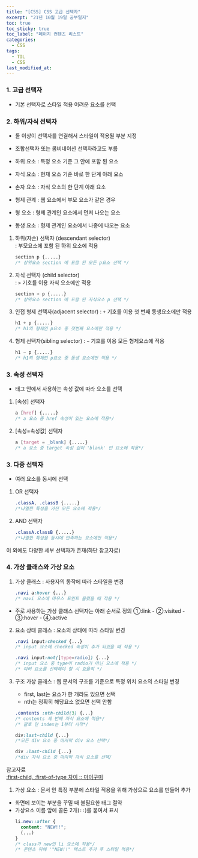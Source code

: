 ```yaml
---
title: "[CSS] CSS 고급 선택자"
excerpt: "21년 10월 19일 공부일지"
toc: true
toc_sticky: true
toc_label: "페이지 컨텐츠 리스트"
categories:
  - CSS
tags:
  - TIL
  - CSS
last_modified_at:
---
```



### **1. 고급 선택자**
- 기본 선택자로 스타일 적용 어려운 요소를 선택

### **2. 하위/자식 선택자**

- 둘 이상이 선택자를 연결해서 스타일이 적용될 부분 지정
- 조합선택자 또는 콤비네이션 선택자라고도 부름    


- 하위 요소 : 특정 요소 기준 그 안에 포함 된 요소
- 자식 요소 : 현재 요소 기준 바로 한 단계 아래 요소
- 손자 요소 : 자식 요소의 한 단계 아래 요소

- 형제 관계 : 웹 요소에서 부모 요소가 같은 경우
- 형 요소 : 형제 관계인 요소에서 먼저 나오는 요소
- 동생 요소 : 형제 관계인 요소에서 나중에 나오는 요소

1. 하위(자손) 선택자 (descendant selector)  
   : 부모요소에 포함 된 하위 요소에 적용
    ```css
    section p {.....}
    /* 상위요소 section 에 포함 된 모든 p요소 선택 */
    ```

2. 자식 선택자 (child selector)  
   : `>` 기호를 이용 자식 요소에만 적용
    ```css
    section > p {.....}
    /* 상위요소 section 에 포함 된 자식요소 p 선택 */
    ```

3. 인접 형제 선택자(adjacent selector)
   : `+` 기호를 이용 첫 번째 동생요소에만 적용
    ```css
    h1 + p {.....}
    /* h1의 형제인 p요소 중 첫번째 요소에만 적용 */
    ```

4. 형제 선택자(sibling selector)
   : `~` 기호를 이용 모든 형제요소에 적용
    ```css
    h1 ~ p {.....}
    /* h1의 형제인 p요소 중 동생 요소에만 적용 */
    ```

### **3. 속성 선택자**

- 태그 안에서 사용하는 속성 값에 따라 요소를 선택  

1. [속성] 선택자
    ```css
    a [href] {.....}
    /* a 요소 중 href 속성이 있는 요소에 적용*/
    ```

2. [속성=속성값] 선택자
    ```css
    a [target = _blank] {.....}
    /* a 요소 중 target 속성 값이 'blank' 인 요소에 적용*/
    ```
### **3. 다중 선택자**

- 여러 요소를 동시에 선택

1. OR 선택자
    ```css
    .classA, .classB {.....}
    /*나열한 특성을 가진 모든 요소에 적용*/
    ```

2. AND 선택자
    ```css
    .classA.classB {.....}
    /*나열한 특성을 동시에 만족하는 요소에만 적용*/
    ```

이 외에도 다양한 세부 선택자가 존재(하단 참고자료)

### **4. 가상 클래스와 가상 요소**

1. 가상 클래스 : 사용자의 동작에 따라 스타일을 변경
    ```css
    .navi a:hover {...}
    /* navi 요소에 마우스 포인트 올렸을 때 적용 */
    ```
- 주로 사용하는 가상 클래스 선택자는 아래 순서로 정의
  ①:link - ②:visited - ③:hover - ④:active

2. 요소 상태 클래스 : 요소의 상태에 따라 스타일 변경
  
    ```css
    .navi input:checked {...}
    /* input 요소에 checked 속성이 추가 되었을 때 적용 */
    ```
    ```css
    .navi input:not([type=radio]) {...}
    /* input 요소 중 type이 radio가 아닌 요소에 적용 */
    /* 여러 요소를 선택해야 할 시 효율적 */
    ```

3. 구조 가상 클래스 : 웹 문서의 구조를 기준으로 특정 위치 요소의 스타일 변경
    - first, last는 요소가 한 개라도 있으면 선택
    - nth는 정확히 해당요소 없으면 선택 안함
    ```css
    .contents :nth-child(3) {...}
    /* contents 세 번째 자식 요소에 적용*/
    /* 괄호 안 index는 1부터 시작*/
    ```
    ```css
    div:last-child {...}
    /*모든 div 요소 중 마지막 div 요소 선택*/
    ```
    ```css
    div :last-child {...}
    /*div 자식 요소 중 마지막 자식 요소를 선택/
    ```
참고자료  
[:first-child, :first-of-type 차이 :: 마이구미](https://mygumi.tistory.com/342#:~:text=%3Afirst%2Dchild%20%3D%3E%20%ED%98%95%EC%A0%9C,%EC%9D%98%20%EC%9A%94%EC%86%8C%EB%9D%BC%EA%B3%A0%20%EB%B3%B4%EB%A9%B4%20%EB%90%9C%EB%8B%A4.)

1. 가상 요소 : 문서 안 특정 부분에 스타일 적용을 위해 가상으로 요소를 만들어 추가
- 화면에 보이는 부분을 꾸밀 때 불필요한 태그 절약
- 가상요소 이름 앞에 콜론 2개(`::`)를 붙여서 표시
    ```css
    li.new::after {
      content: "NEW!!";
      (...)
    }
    /* class가 new인 li 요소에 적용*/
    /* 콘텐츠 뒤에 '"NEW!!" 텍스트 추가 후 스타일 적용*/
    ```
